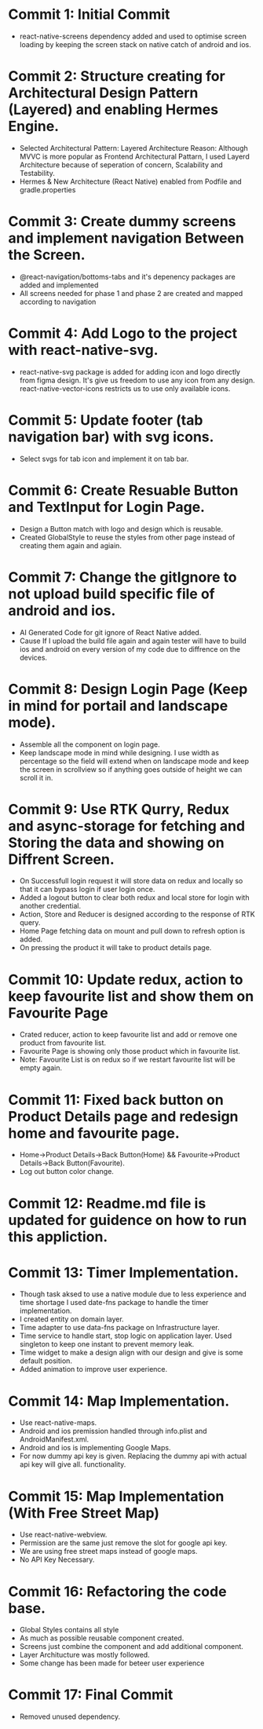 # Commit 1: Initial Commit
* react-native-screens dependency added and used to optimise screen loading by keeping the screen stack on native catch of android and ios.

# Commit 2: Structure creating for Architectural Design Pattern (Layered) and enabling Hermes Engine.
* Selected Architectural Pattern: Layered Architecture 
Reason: Although MVVC is more popular as Frontend Architectural Pattarn, I used Layerd Architecture because of seperation of concern, Scalability and Testability.
* Hermes & New Architecture (React Native) enabled from Podfile and gradle.properties

# Commit 3: Create dummy screens and implement navigation Between the Screen.
* @react-navigation/bottoms-tabs and it's depenency packages are added and implemented
* All screens needed for phase 1 and phase 2 are created and mapped according to navigation

# Commit 4: Add Logo to the project with react-native-svg.
* react-native-svg package is added for adding icon and logo directly from figma design. It's give us freedom to use any icon from any design. react-native-vector-icons restricts us to use only available icons.

# Commit 5: Update footer (tab navigation bar) with svg icons.
* Select svgs for tab icon and implement it on tab bar.


# Commit 6: Create Resuable Button and TextInput for Login Page.
* Design a Button match with logo and design which is reusable.
* Created GlobalStyle to reuse the styles from other page instead of creating them again and agiain.

# Commit 7: Change the gitIgnore to not upload build specific file of android and ios.
* AI Generated Code for git ignore of React Native added.
* Cause If I upload the build file again and again tester will have to build ios and android on every version of my code due to diffrence on the devices.

# Commit 8: Design Login Page (Keep in mind for portail and landscape mode).
* Assemble all the component on login page.
* Keep landscape mode in mind while designing. I use width as percentage so the field will extend when on landscape mode and keep the screen in scrollview so if anything goes outside of height we can scroll it in.

# Commit 9: Use RTK Qurry, Redux and async-storage for fetching and Storing the data and showing on Diffrent Screen.
* On Successfull login request it will store data on redux and locally so that it can bypass login if user login once.
* Added a logout button to clear both redux and local store for login with another credential. 
* Action, Store and Reducer is designed according to the response of RTK query.
* Home Page fetching data on mount and pull down to refresh option is added. 
* On pressing the product it will take to product details page.

# Commit 10: Update redux, action to keep favourite list and show them on Favourite Page
* Crated reducer, action to keep favourite list and add or remove one product from favourite list. 
* Favourite Page is showing only those product which in favourite list.
* Note: Favourite List is on redux so if we restart favourite list will be empty again.

# Commit 11: Fixed back button on Product Details page and redesign home and favourite page.
* Home->Product Details->Back Button(Home) && Favourite->Product Details->Back Button(Favourite).
* Log out button color change.

# Commit 12: Readme.md file is updated for guidence on how to run this appliction.

# Commit 13: Timer Implementation.
* Though task aksed to use a native module due to less experience and time shortage I used date-fns package to handle the timer implementation.
* I created entity on domain layer.
* Time adapter to use data-fns package on Infrastructure layer.
* Time service to handle start, stop logic on application layer. Used singleton to keep one instant to prevent memory leak. 
* Time widget to make a design align with our design and give is some default position.
* Added animation to improve user experience.

# Commit 14: Map Implementation.
* Use react-native-maps. 
* Android and ios premission handled through info.plist and AndroidManifest.xml.
* Android and ios is implementing Google Maps.
* For now dummy api key is given. Replacing the dummy api with actual api key will give all. functionality.

# Commit 15: Map Implementation (With Free Street Map)
* Use react-native-webview.
* Permission are the same just remove the slot for google api key.
* We are using free street maps instead of google maps.
* No API Key Necessary.

# Commit 16: Refactoring the code base.
* Global Styles contains all style
* As much as possible reusable component created.
* Screens just combine the component and add additional component.
* Layer Architucture was mostly followed. 
* Some change has been made for beteer user experience

# Commit 17: Final Commit 
* Removed unused dependency.
